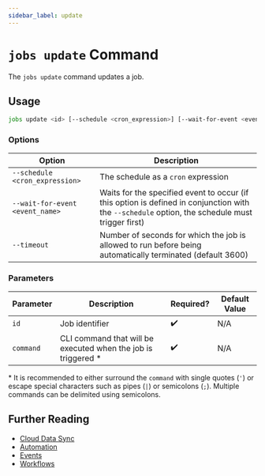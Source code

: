 ```yaml
---
sidebar_label: update
---
```


# `jobs update` Command

The `jobs update` command updates a job.

## Usage

```bash
jobs update <id> [--schedule <cron_expression>] [--wait-for-event <event_name>] <command>
```

### Options

| Option                          | Description                                                                                                                                     |
| ------------------------------- | ----------------------------------------------------------------------------------------------------------------------------------------------- |
| `--schedule <cron_expression>`  | The schedule as a `cron` expression                                                                                                             |
| `--wait-for-event <event_name>` | Waits for the specified event to occur (if this option is defined in conjunction with the `--schedule` option, the schedule must trigger first) |
| `--timeout`                     | Number of seconds for which the job is allowed to run before being automatically terminated (default 3600)                                      |

### Parameters

| Parameter | Description                                                    | Required? | Default Value |
| --------- | -------------------------------------------------------------- | --------- | ------------- |
| `id`      | Job identifier                                                 | ✔️        | N/A           |
| `command` | CLI command that will be executed when the job is triggered \* | ✔️        | N/A           |

\* It is recommended to either surround the `command` with single quotes (`'`) or escape special characters such as pipes (`|`) or semicolons (`;`). Multiple commands can be delimited using semicolons.

## Further Reading

- [Cloud Data Sync](../../../../concepts/cloud-data-sync/index.md)
- [Automation](../../../../concepts/automation/index.md)
- [Events](../../../events/index.md)
- [Workflows](../../../workflows/index.md)
